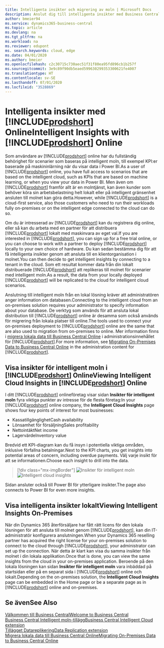 ```yaml
---
title: Intelligenta insikter och migrering av moln | Microsoft Docs
description: Anslut dig till intelligenta insikter med Business Central, till och med från din lokala lösning. Lär dig hur du migrerar till molnet.
author: bmeier94
ms.service: dynamics365-business-central
ms.topic: article
ms.devlang: na
ms.tgt_pltfrm: na
ms.workload: na
ms.reviewer: edupont
ms. search.keywords: cloud, edge
ms.date: 04/01/2020
ms.author: bmeier
ms.openlocfilehash: c2c30715c730aec51f31f80ea95fd896cb1b257f
ms.sourcegitcommit: 3e9c89f90db5eaed599630299353300621fe4007
ms.translationtype: HT
ms.contentlocale: sv-SE
ms.lasthandoff: 07/01/2020
ms.locfileid: "3528869"
---
```

# <a name="intelligent-insights-with-prodshort-online"></a><span data-ttu-id="53af0-104">Intelligenta insikter med [!INCLUDE[prodshort](includes/prodshort.md)] Online</span><span class="sxs-lookup"><span data-stu-id="53af0-104">Intelligent Insights with [!INCLUDE[prodshort](includes/prodshort.md)] Online</span></span>

<span data-ttu-id="53af0-105">Som användare av [!INCLUDE[prodshort](includes/prodshort.md)] online har du fullständig behörighet för scenarier som baseras på intelligent moln, till exempel KPI:er baserade på maskininlärning när du visar data i Power BI.</span><span class="sxs-lookup"><span data-stu-id="53af0-105">As a user of [!INCLUDE[prodshort](includes/prodshort.md)] online, you have full access to scenarios that are based on the intelligent cloud, such as KPIs that are based on machine learning, or when you view your data in Power BI.</span></span> <span data-ttu-id="53af0-106">Men även om [!INCLUDE[prodshort](includes/prodshort.md)] framför allt är en molntjänst, kan även kunder som behöver köra sin arbetsbelastning helt lokalt eller på intelligent gränsenhet ansluten till molnet kan göra detta.</span><span class="sxs-lookup"><span data-stu-id="53af0-106">However, while [!INCLUDE[prodshort](includes/prodshort.md)] is a cloud-first service, also those customers who need to run their workloads fully on-premises or on the intelligent edge connected to the cloud can do so.</span></span>  

<span data-ttu-id="53af0-107">Om du är intresserad av [!INCLUDE[prodshort](includes/prodshort.md)] kan du registrera dig online, eller så kan du arbeta med en partner för att distribuera [!INCLUDE[prodshort](includes/prodshort.md)] lokalt med maskinvara av eget val.</span><span class="sxs-lookup"><span data-stu-id="53af0-107">If you are interested in [!INCLUDE[prodshort](includes/prodshort.md)], you can sign up for a free trial online, or you can choose to work with a partner to deploy [!INCLUDE[prodshort](includes/prodshort.md)] locally to your own choice of hardware.</span></span> <span data-ttu-id="53af0-108">Du kan sedan bestämma dig för att få intelligenta insikter genom att ansluta till en klientorganisation i molnet.</span><span class="sxs-lookup"><span data-stu-id="53af0-108">You can then decide to get intelligent insights by connecting to a tenant in the cloud.</span></span> <span data-ttu-id="53af0-109">Som ett resultat kommer data från din lokalt distribuerade [!INCLUDE[prodshort](includes/prodshort.md)] att replikeras till molnet för scenarier med intelligent moln.</span><span class="sxs-lookup"><span data-stu-id="53af0-109">As a result, the data from your locally deployed [!INCLUDE[prodshort](includes/prodshort.md)] will be replicated to the cloud for intelligent cloud scenarios.</span></span>  

<span data-ttu-id="53af0-110">Anslutning till intelligent moln från en lokal lösning kräver att administratören anger information om databasen.</span><span class="sxs-lookup"><span data-stu-id="53af0-110">Connecting to the intelligent cloud from an on-premises solution requires your administrator to specify information about your database.</span></span> <span data-ttu-id="53af0-111">De verktyg som används för att ansluta lokal distribution till [!INCLUDE[prodshort](includes/prodshort.md)] online är desamma som också används för migrering från lokala platser till online.</span><span class="sxs-lookup"><span data-stu-id="53af0-111">The tools used to connect your on-premises deployment to [!INCLUDE[prodshort](includes/prodshort.md)] online are the same that are also used to migration from on-premises to online.</span></span> <span data-ttu-id="53af0-112">Mer information finns i [migrera lokala data till Business Central Online](/dynamics365/business-central/dev-itpro/administration/migrate-data) i administrationsinnehållet för [!INCLUDE[prodshort](includes/prodshort.md)].</span><span class="sxs-lookup"><span data-stu-id="53af0-112">For more information, see [Migrating On-Premises Data to Business Central Online](/dynamics365/business-central/dev-itpro/administration/migrate-data) in the administration content for [!INCLUDE[prodshort](includes/prodshort.md)].</span></span>  

## <a name="viewing-intelligent-cloud-insights-in-prodshort-online"></a><span data-ttu-id="53af0-113">Visa insikter för intelligent moln i [!INCLUDE[prodshort](includes/prodshort.md)] Online</span><span class="sxs-lookup"><span data-stu-id="53af0-113">Viewing Intelligent Cloud Insights in [!INCLUDE[prodshort](includes/prodshort.md)] Online</span></span>

<span data-ttu-id="53af0-114">I ditt [!INCLUDE[prodshort](includes/prodshort.md)] onlineföretag visar sidan **Insikter för intelligent moln** fyra viktiga punkter av intresse för de flesta företag:</span><span class="sxs-lookup"><span data-stu-id="53af0-114">In your [!INCLUDE[prodshort](includes/prodshort.md)] online company, the **Intelligent Cloud Insights** page shows four key points of interest for most businesses:</span></span>

- <span data-ttu-id="53af0-115">Kassatillgänglighet</span><span class="sxs-lookup"><span data-stu-id="53af0-115">Cash availability</span></span>
- <span data-ttu-id="53af0-116">Lönsamhet för försäljning</span><span class="sxs-lookup"><span data-stu-id="53af0-116">Sales profitability</span></span>
- <span data-ttu-id="53af0-117">Nettointäkt</span><span class="sxs-lookup"><span data-stu-id="53af0-117">Net income</span></span>
- <span data-ttu-id="53af0-118">Lagervärde</span><span class="sxs-lookup"><span data-stu-id="53af0-118">Inventory value</span></span>

<span data-ttu-id="53af0-119">Bredvid ett KPI-diagram kan du få insyn i potentiella viktiga områden, inklusive förfallna betalningar.</span><span class="sxs-lookup"><span data-stu-id="53af0-119">Next to the KPI charts, you get insights into potential areas of concern, including overdue payments.</span></span> <span data-ttu-id="53af0-120">Välj varje insikt för att se informationen.</span><span class="sxs-lookup"><span data-stu-id="53af0-120">Choose each insight to drill into the data.</span></span>  

> [!div class="mx-imgBorder"]
> <span data-ttu-id="53af0-121">![Insikter för intelligent moln](media/across-intelligent-cloud/intelligentcloudApril19.png "Insikter för intelligent moln i Business Central")</span><span class="sxs-lookup"><span data-stu-id="53af0-121">![Intelligent cloud insights](media/across-intelligent-cloud/intelligentcloudApril19.png "Shows the Intelligent Cloud Insights page in Business Central")</span></span>

<span data-ttu-id="53af0-122">Sidan ansluter också till Power BI för ytterligare insikter.</span><span class="sxs-lookup"><span data-stu-id="53af0-122">The page also connects to Power BI for even more insights.</span></span>

## <a name="viewing-intelligent-insights-on-premises"></a><span data-ttu-id="53af0-123">Visa intelligenta insikter lokalt</span><span class="sxs-lookup"><span data-stu-id="53af0-123">Viewing Intelligent Insights On-Premises</span></span>

<span data-ttu-id="53af0-124">När din Dynamics 365 återförsäljare har fått rätt licens för den lokala lösningen för att ansluta till molnet genom [!INCLUDE[prodshort](includes/prodshort.md)], kan din IT-administratör konfigurera anslutningen.</span><span class="sxs-lookup"><span data-stu-id="53af0-124">When your Dynamics 365 reselling partner has acquired the right license for your on-premises solution to connect to the cloud through [!INCLUDE[prodshort](includes/prodshort.md)], your administrator can set up the connection.</span></span> <span data-ttu-id="53af0-125">När detta är klart kan visa du samma insikter från molnet i din lokala applikation.</span><span class="sxs-lookup"><span data-stu-id="53af0-125">Once that is done, you can view the same insights from the cloud in your on-premises application.</span></span> <span data-ttu-id="53af0-126">Beroende på den lokala lösningen kan sidan **Insikter för intelligent moln** vara inbäddad på startsidan eller på en separat sida i [!INCLUDE[prodshort](includes/prodshort.md)] online och lokalt.</span><span class="sxs-lookup"><span data-stu-id="53af0-126">Depending on the on-premises solution, the **Intelligent Cloud Insights** page can be embedded in the Home page or be a separate page as in [!INCLUDE[prodshort](includes/prodshort.md)] online and on-premises.</span></span>  

## <a name="see-also"></a><span data-ttu-id="53af0-127">Se även</span><span class="sxs-lookup"><span data-stu-id="53af0-127">See Also</span></span>

[<span data-ttu-id="53af0-128">Välkommen till Business Central</span><span class="sxs-lookup"><span data-stu-id="53af0-128">Welcome to Business Central</span></span>](index.md)  
[<span data-ttu-id="53af0-129">Business Central Intelligent moln-tillägg</span><span class="sxs-lookup"><span data-stu-id="53af0-129">Business Central Intelligent Cloud extension</span></span>](ui-extensions-intelligent-cloud.md)  
[<span data-ttu-id="53af0-130">Tillägget Datareplikering</span><span class="sxs-lookup"><span data-stu-id="53af0-130">Data Replication extension</span></span>](ui-extensions-data-replication.md)  
[<span data-ttu-id="53af0-131">Migrera lokala data till Business Central Online</span><span class="sxs-lookup"><span data-stu-id="53af0-131">Migrating On-Premises Data to Business Central Online</span></span>](/dynamics365/business-central/dev-itpro/administration/migrate-data)  
